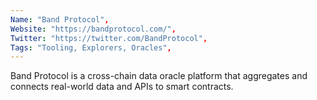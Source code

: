 ```yaml
--- 
Name: "Band Protocol", 
Website: "https://bandprotocol.com/", 
Twitter: "https://twitter.com/BandProtocol", 
Tags: "Tooling, Explorers, Oracles", 
--- 
```

<!--lang:en--> 
Band Protocol is a cross-chain data oracle platform that aggregates and connects real-world data and APIs to smart contracts.
<!--lang:es--] 
Band Protocol es una plataforma Oracle de datos de cadena cruzada que agrega y conecta API y datos del mundo real a contratos inteligentes.
<!--lang:de--] 
Band Protocol ist eine Cross-Chain-Datenorakelplattform, die reale Daten und APIs aggregiert und mit intelligenten Verträgen verbindet.
<!--lang:fr--] 
Band Protocol est une plate-forme oracle de données inter-chaînes qui agrège et connecte des données et des API du monde réel à des contrats intelligents.
<!--lang:pl--] 
Band Protocol to wielołańcuchowa platforma wyrocznia danych, która agreguje i łączy dane ze świata rzeczywistego i interfejsy API z inteligentnymi kontraktami.
<!--lang:uk--] 
Band Protocol — це крос-ланцюжкова платформа оракула даних, яка агрегує та підключає реальні дані й API до смарт-контрактів.
[!--lang:*--> 
